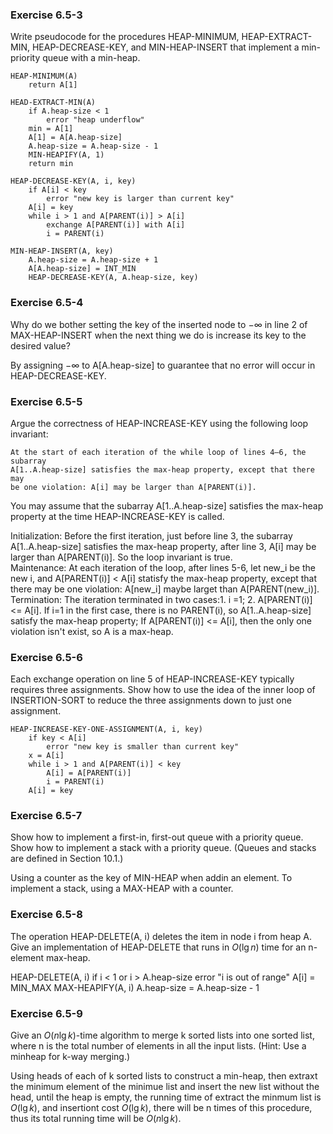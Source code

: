 ### Exercise 6.5-3

Write pseudocode for the procedures HEAP-MINIMUM, HEAP-EXTRACT-MIN,
HEAP-DECREASE-KEY, and MIN-HEAP-INSERT that implement a min-priority
queue with a min-heap.

    HEAP-MINIMUM(A)
        return A[1]

    HEAD-EXTRACT-MIN(A)
        if A.heap-size < 1
            error "heap underflow"
        min = A[1]
        A[1] = A[A.heap-size]
        A.heap-size = A.heap-size - 1
        MIN-HEAPIFY(A, 1)
        return min

    HEAP-DECREASE-KEY(A, i, key)
        if A[i] < key
            error "new key is larger than current key"
        A[i] = key
        while i > 1 and A[PARENT(i)] > A[i]
            exchange A[PARENT(i)] with A[i]
            i = PARENT(i)
        
    MIN-HEAP-INSERT(A, key)
        A.heap-size = A.heap-size + 1
        A[A.heap-size] = INT_MIN
        HEAP-DECREASE-KEY(A, A.heap-size, key)

### Exercise 6.5-4

Why do we bother setting the key of the inserted node to $-\infty$ in line 2 of MAX-HEAP-INSERT when the next thing we do is increase its key to the desired value?

By assigning $-\infty$ to A[A.heap-size] to guarantee that no error will occur in HEAP-DECREASE-KEY.

### Exercise 6.5-5
Argue the correctness of HEAP-INCREASE-KEY using the following loop invariant:

    At the start of each iteration of the while loop of lines 4–6, the subarray
    A[1..A.heap-size] satisfies the max-heap property, except that there may
    be one violation: A[i] may be larger than A[PARENT(i)].
You may assume that the subarray A[1..A.heap-size] satisfies the max-heap property at the time HEAP-INCREASE-KEY is called.


Initialization: Before the first iteration, just before line 3, the subarray A[1..A.heap-size] satisfies the max-heap property, after line 3, A[i] may be larger than A[PARENT(i)]. So the loop invariant is true.  
Maintenance: At each iteration of the loop, after lines 5-6, let new_i be the new i, 
and A[PARENT(i)] < A[i] statisfy the max-heap property, except that there may be one violation: A[new_i] maybe larget than A[PARENT(new_i)].  
Termination: The iteration terminated in two cases:1. i =1; 2. A[PARENT(i)] <= A[i]. If i=1 in the first case, there is no PARENT(i), so A[1..A.heap-size] satisfy the max-heap property; If A[PARENT(i)] <= A[i], then the only one violation isn't exist, so A is a max-heap.

### Exercise 6.5-6

Each exchange operation on line 5 of HEAP-INCREASE-KEY typically requires
three assignments. Show how to use the idea of the inner loop of INSERTION-SORT to reduce the three assignments down to just one assignment.

    HEAP-INCREASE-KEY-ONE-ASSIGNMENT(A, i, key)
        if key < A[i]
            error "new key is smaller than current key"
        x = A[i]
        while i > 1 and A[PARENT(i)] < key
            A[i] = A[PARENT(i)]
            i = PARENT(i)
        A[i] = key

### Exercise 6.5-7

Show how to implement a first-in, first-out queue with a priority queue. Show
how to implement a stack with a priority queue. (Queues and stacks are defined in Section 10.1.)

Using a counter as the key of MIN-HEAP when addin an element. To implement a stack, using a MAX-HEAP with a counter.

### Exercise 6.5-8

The operation HEAP-DELETE(A, i) deletes the item in node i from heap A. Give
an implementation of HEAP-DELETE that runs in $O(\lg n)$ time for an n-element max-heap.

HEAP-DELETE(A, i)
    if i < 1 or i > A.heap-size
        error "i is out of range"
    A[i] = MIN_MAX
    MAX-HEAPIFY(A, i)
    A.heap-size = A.heap-size - 1

### Exercise 6.5-9

Give an $O(n\lg k)$-time algorithm to merge k sorted lists into one sorted list,
where n is the total number of elements in all the input lists. (Hint: Use a minheap for k-way merging.)

Using heads of each of k sorted lists to construct a min-heap, then extraxt the minimum element of the minimue list and insert the new list without the head, until the heap is empty, the running time of extract the minmum list is $O(\lg k)$, and insertiont cost $O(\lg k)$, there will be n times of this procedure, thus its total running time will be $O(n\lg k)$.
